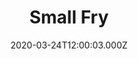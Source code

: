 ---
title: "Small Fry"
year: 2011
date: 2020-03-24T12:00:03.000Z
permalink: /almanac/movies/2020-03-24-small-fry/index.html
link: https://letterboxd.com/rknightuk/film/small-fry-2011/
rating: 3
tmdbid: 82424
---